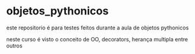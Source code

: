 # objetos_pythonicos
este repositorio é para testes feitos durante a aula de objetos pythonicos

neste curso é visto o conceito de OO, decorators, herança multipla entre outros
